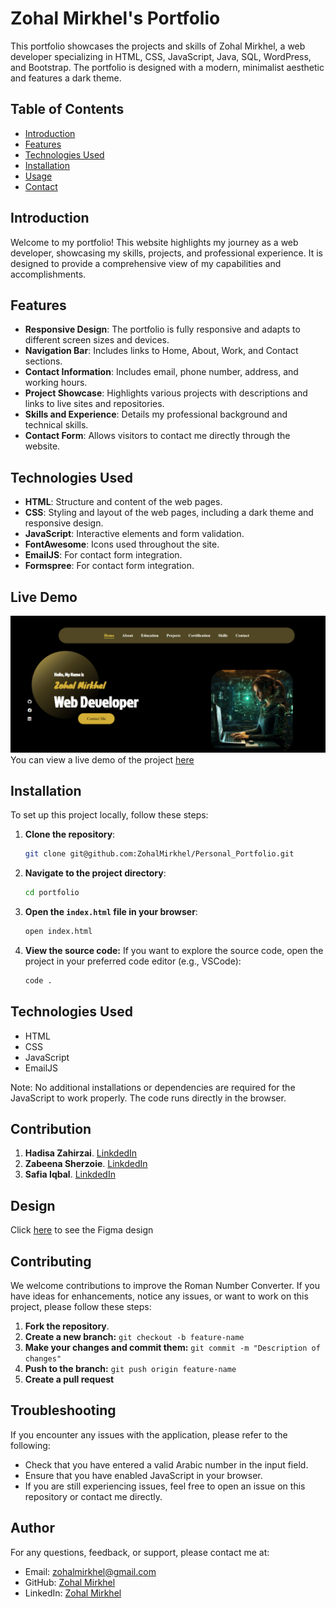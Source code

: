 # Zohal Mirkhel's Portfolio

This portfolio showcases the projects and skills of Zohal Mirkhel, a web developer specializing in HTML, CSS, JavaScript, Java, SQL, WordPress, and Bootstrap. The portfolio is designed with a modern, minimalist aesthetic and features a dark theme.

## Table of Contents

- [Introduction](#introduction)
- [Features](#features)
- [Technologies Used](#technologies-used)
- [Installation](#installation)
- [Usage](#usage)
- [Contact](#contact)

## Introduction

Welcome to my portfolio! This website highlights my journey as a web developer, showcasing my skills, projects, and professional experience. It is designed to provide a comprehensive view of my capabilities and accomplishments.

## Features

- **Responsive Design**: The portfolio is fully responsive and adapts to different screen sizes and devices.
- **Navigation Bar**: Includes links to Home, About, Work, and Contact sections.
- **Contact Information**: Includes email, phone number, address, and working hours.
- **Project Showcase**: Highlights various projects with descriptions and links to live sites and repositories.
- **Skills and Experience**: Details my professional background and technical skills.
- **Contact Form**: Allows visitors to contact me directly through the website.


## Technologies Used

- **HTML**: Structure and content of the web pages.
- **CSS**: Styling and layout of the web pages, including a dark theme and responsive design.
- **JavaScript**: Interactive elements and form validation.
- **FontAwesome**: Icons used throughout the site.
- **EmailJS**: For contact form integration.
- **Formspree**: For contact form integration.



## Live Demo

![alt text](images/image.png)
You can view a live demo of the project [here](https://zohalmirkhel.github.io/Personal_Portfolio/)


## Installation

To set up this project locally, follow these steps:


1. **Clone the repository**:
   ```bash
   git clone git@github.com:ZohalMirkhel/Personal_Portfolio.git
   ```
2. **Navigate to the project directory**:
   ```bash
   cd portfolio
   ```

3. **Open the `index.html` file in your browser**:
   ```bash
   open index.html
   ```

4. **View the source code:**
If you want to explore the source code, open the project in your preferred code editor (e.g., VSCode):
   ```bash
   code .
   ```


## Technologies Used

* HTML
* CSS
* JavaScript
* EmailJS

Note: No additional installations or dependencies are required for the JavaScript to work properly. The code runs directly in the browser.

## Contribution
1. **Hadisa Zahirzai**. [LinkdedIn](https://www.linkedin.com/in/hadisa-zahirzai-924033245?utm_source=share&utm_campaign=share_via&utm_content=profile&utm_medium=ios_app)
2. **Zabeena Sherzoie**. [LinkdedIn](https://www.linkedin.com/in/zabeena-sherzoie)
3. **Safia Iqbal**. [LinkdedIn](https://www.linkedin.com/in/iqbal-safia?utm_source=share&utm_campaign=share_via&utm_content=profile&utm_medium=android_app)

## Design
Click [here](https://www.figma.com/design/n2sJXMUcTX7VmMfxjVnrxQ/Untitled?node-id=0-1&t=yYaXrHKepHBA5ZH9-0) to see the Figma design

## Contributing

We welcome contributions to improve the Roman Number Converter. If you have ideas for enhancements, notice any issues, or want to work on this project, please follow these steps:

1. **Fork the repository**.
2. **Create a new branch:** `git checkout -b feature-name`
3. **Make your changes and commit them:** `git commit -m "Description of changes"`
4. **Push to the branch:** `git push origin feature-name`
5. **Create a pull request**


## Troubleshooting

If you encounter any issues with the application, please refer to the following:

* Check that you have entered a valid Arabic number in the input field.
* Ensure that you have enabled JavaScript in your browser.
* If you are still experiencing issues, feel free to open an issue on this repository or contact me directly.

## Author

For any questions, feedback, or support, please contact me at:
- Email: [zohalmirkhel@gmail.com](mailto:zohalmirkhel@gmail.com)
- GitHub: [Zohal Mirkhel](https://github.com/ZohalMirkhel)
- LinkedIn: [Zohal Mirkhel](https://www.linkedin.com/in/zohal-mirkhel-840a7530a/)